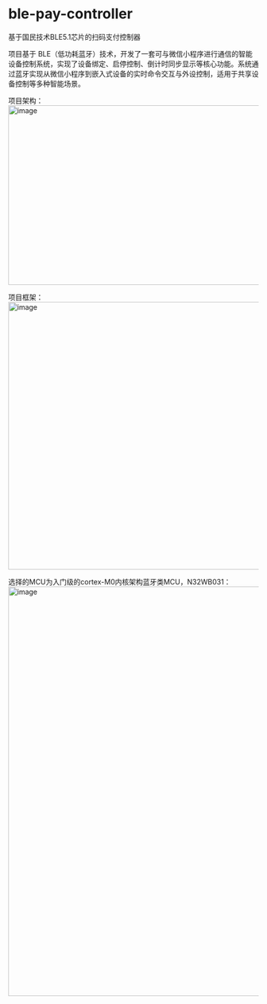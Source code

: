 # ble-pay-controller
基于国民技术BLE5.1芯片的扫码支付控制器

项目基于 BLE（低功耗蓝牙）技术，开发了一套可与微信小程序进行通信的智能设备控制系统，实现了设备绑定、启停控制、倒计时同步显示等核心功能。系统通过蓝牙实现从微信小程序到嵌入式设备的实时命令交互与外设控制，适用于共享设备控制等多种智能场景。

项目架构：
<img width="541" height="361" alt="image" src="https://github.com/user-attachments/assets/bf7ad1ec-5afc-40b5-b05f-d1fb0f0ef766" />

项目框架：
<img width="1257" height="538" alt="image" src="https://github.com/user-attachments/assets/ac11dc1c-cacb-4cc5-a987-9206ddd5d0d8" />


选择的MCU为入门级的cortex-M0内核架构蓝牙类MCU，N32WB031：
<img width="1266" height="823" alt="image" src="https://github.com/user-attachments/assets/7b7db5d5-fca3-46d3-a0c4-80c343a6c36e" />

